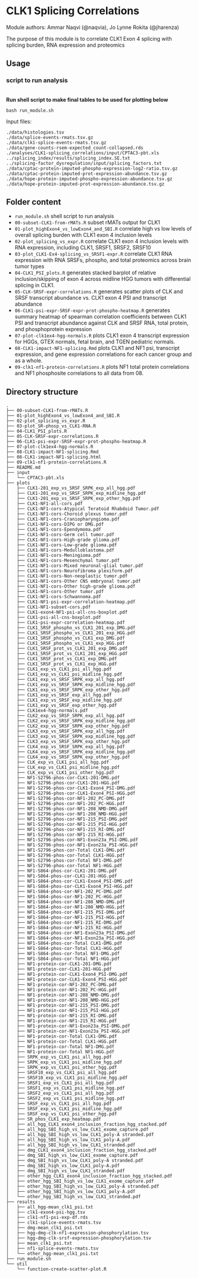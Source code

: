 # CLK1 Splicing Correlations

Module authors: Ammar Naqvi (@naqvia), Jo Lynne Rokita (@jharenza)

The purpose of this module is to correlate CLK1 Exon 4 splicing with splicing
burden, RNA expression and proteomics

## Usage
### script to run analysis
<br>**Run shell script to make final tables to be used for plotting below**
```
bash run_module.sh
```
Input files:
```
./data/histologies.tsv
./data/splice-events-rmats.tsv.gz
./data/clk1-splice-events-rmats.tsv.gz
./data/gene-counts-rsem-expected_count-collapsed.rds
./analyses/CLK1-splicing_correlations/input/CPTAC3-pbt.xls
../splicing_index/results/splicing_index.SE.txt
../splicing-factor_dysregulation/input/splicing_factors.txt
./data/cptac-protein-imputed-phospho-expression-log2-ratio.tsv.gz
./data/cptac-protein-imputed-prot-expression-abundance.tsv.gz
./data/hope-protein-imputed-phospho-expression-abundance.tsv.gz
./data/hope-protein-imputed-prot-expression-abundance.tsv.gz
```

## Folder content
* `run_module.sh` shell script to run analysis
* `00-subset-CLK1-from-rMATs.R` subset rMATs output for CLK1
* `01-plot_highExon4_vs_lowExon4_and_SBI.R` correlate high vs low levels of overall splicing burden with CLK1 exon 4 inclusion levels
* `02-plot_splicing_vs_expr.R` correlate CLK1 exon 4 inclusion levels with RNA expression, including CLK1, SRSF1, SRSF2, SRSF10
* `03-plot_CLK1-Ex4-splicing_vs_SRSF1-expr.R` correlate CLK1 RNA expression with RNA SRSFs, phospho, and total proteomics across brain tumor types
* `04-CLK1_PSI_plots.R` generates stacked barplot of relative inclusion/skipping of exon 4 across midline HGG tumors with differential splicing in CLK1.
* `05-CLK-SRSF-expr-correlations.R` generates scatter plots of CLK and SRSF transcript abundance vs. CLK1 exon 4 PSI and transcript abundance
* `06-CLK1-psi-expr-SRSF-expr-prot-phospho-heatmap.R` generates summary heatmap of spearman correlation coefficients between CLK1 PSI and transcript abundance against CLK and SRSF RNA, total protein, and phosphoprotein expression
* `07-plot-clk1ex4-hgg-normals.R` plots CLK1 exon 4 transcript expression for HGGs, GTEX normals, fetal brain, and TGEN pediatric normals.
* `08-CLK1-impact-NF1-splicing.Rmd` plots CLK1 and NF1 psi, transcript expression, and gene expression correlations for each cancer group and as a whole.
* `09-clk1-nf1-protein-correlations.R` plots NF1 total protein correlations and NF1 phosphosite correlations to all data from 08.

## Directory structure
```
.
├── 00-subset-CLK1-from-rMATs.R
├── 01-plot_highExon4_vs_lowExon4_and_SBI.R
├── 02-plot_splicing_vs_expr.R
├── 03-plot_SR-phosp_vs_CLK1-RNA.R
├── 04-CLK1_PSI_plots.R
├── 05-CLK-SRSF-expr-correlations.R
├── 06-CLK1-psi-expr-SRSF-expr-prot-phospho-heatmap.R
├── 07-plot-clk1ex4-hgg-normals.R
├── 08-CLK1-impact-NF1-splicing.Rmd
├── 08-CLK1-impact-NF1-splicing.html
├── 09-clk1-nf1-protein-correlations.R
├── README.md
├── input
│   └── CPTAC3-pbt.xls
├── plots
│   ├── CLK1-201_exp_vs_SRSF_SRPK_exp_all_hgg.pdf
│   ├── CLK1-201_exp_vs_SRSF_SRPK_exp_midline_hgg.pdf
│   ├── CLK1-201_exp_vs_SRSF_SRPK_exp_other_hgg.pdf
│   ├── CLK1-NF1-all-cors.pdf
│   ├── CLK1-NF1-cors-Atypical Teratoid Rhabdoid Tumor.pdf
│   ├── CLK1-NF1-cors-Choroid plexus tumor.pdf
│   ├── CLK1-NF1-cors-Craniopharyngioma.pdf
│   ├── CLK1-NF1-cors-DIPG or DMG.pdf
│   ├── CLK1-NF1-cors-Ependymoma.pdf
│   ├── CLK1-NF1-cors-Germ cell tumor.pdf
│   ├── CLK1-NF1-cors-High-grade glioma.pdf
│   ├── CLK1-NF1-cors-Low-grade glioma.pdf
│   ├── CLK1-NF1-cors-Medulloblastoma.pdf
│   ├── CLK1-NF1-cors-Meningioma.pdf
│   ├── CLK1-NF1-cors-Mesenchymal tumor.pdf
│   ├── CLK1-NF1-cors-Mixed neuronal-glial tumor.pdf
│   ├── CLK1-NF1-cors-Neurofibroma plexiform.pdf
│   ├── CLK1-NF1-cors-Non-neoplastic tumor.pdf
│   ├── CLK1-NF1-cors-Other CNS embryonal tumor.pdf
│   ├── CLK1-NF1-cors-Other high-grade glioma.pdf
│   ├── CLK1-NF1-cors-Other tumor.pdf
│   ├── CLK1-NF1-cors-Schwannoma.pdf
│   ├── CLK1-NF1-psi-expr-correlation-heatmap.pdf
│   ├── CLK1-NF1-subset-cors.pdf
│   ├── CLK1-exon4-NF1-psi-all-cns-boxplot.pdf
│   ├── CLK1-psi-all-cns-boxplot.pdf
│   ├── CLK1-psi-expr-correlation-heatmap.pdf
│   ├── CLK1_SRSF_phospho_vs_CLK1_201_exp_DMG.pdf
│   ├── CLK1_SRSF_phospho_vs_CLK1_201_exp_HGG.pdf
│   ├── CLK1_SRSF_phospho_vs_CLK1_exp_DMG.pdf
│   ├── CLK1_SRSF_phospho_vs_CLK1_exp_HGG.pdf
│   ├── CLK1_SRSF_prot_vs_CLK1_201_exp_DMG.pdf
│   ├── CLK1_SRSF_prot_vs_CLK1_201_exp_HGG.pdf
│   ├── CLK1_SRSF_prot_vs_CLK1_exp_DMG.pdf
│   ├── CLK1_SRSF_prot_vs_CLK1_exp_HGG.pdf
│   ├── CLK1_exp_vs_CLK1_psi_all_hgg.pdf
│   ├── CLK1_exp_vs_CLK1_psi_midline_hgg.pdf
│   ├── CLK1_exp_vs_SRSF_SRPK_exp_all_hgg.pdf
│   ├── CLK1_exp_vs_SRSF_SRPK_exp_midline_hgg.pdf
│   ├── CLK1_exp_vs_SRSF_SRPK_exp_other_hgg.pdf
│   ├── CLK1_exp_vs_SRSF_exp_all_hgg.pdf
│   ├── CLK1_exp_vs_SRSF_exp_midline_hgg.pdf
│   ├── CLK1_exp_vs_SRSF_exp_other_hgg.pdf
│   ├── CLK1ex4-hgg-normals.pdf
│   ├── CLK2_exp_vs_SRSF_SRPK_exp_all_hgg.pdf
│   ├── CLK2_exp_vs_SRSF_SRPK_exp_midline_hgg.pdf
│   ├── CLK2_exp_vs_SRSF_SRPK_exp_other_hgg.pdf
│   ├── CLK3_exp_vs_SRSF_SRPK_exp_all_hgg.pdf
│   ├── CLK3_exp_vs_SRSF_SRPK_exp_midline_hgg.pdf
│   ├── CLK3_exp_vs_SRSF_SRPK_exp_other_hgg.pdf
│   ├── CLK4_exp_vs_SRSF_SRPK_exp_all_hgg.pdf
│   ├── CLK4_exp_vs_SRSF_SRPK_exp_midline_hgg.pdf
│   ├── CLK4_exp_vs_SRSF_SRPK_exp_other_hgg.pdf
│   ├── CLK_exp_vs_CLK1_psi_all_hgg.pdf
│   ├── CLK_exp_vs_CLK1_psi_midline_hgg.pdf
│   ├── CLK_exp_vs_CLK1_psi_other_hgg.pdf
│   ├── NF1-S2796-phos-cor-CLK1-201-DMG.pdf
│   ├── NF1-S2796-phos-cor-CLK1-201-HGG.pdf
│   ├── NF1-S2796-phos-cor-CLK1-Exon4_PSI-DMG.pdf
│   ├── NF1-S2796-phos-cor-CLK1-Exon4_PSI-HGG.pdf
│   ├── NF1-S2796-phos-cor-NF1-202_PC-DMG.pdf
│   ├── NF1-S2796-phos-cor-NF1-202_PC-HGG.pdf
│   ├── NF1-S2796-phos-cor-NF1-208_NMD-DMG.pdf
│   ├── NF1-S2796-phos-cor-NF1-208_NMD-HGG.pdf
│   ├── NF1-S2796-phos-cor-NF1-215_PSI-DMG.pdf
│   ├── NF1-S2796-phos-cor-NF1-215_PSI-HGG.pdf
│   ├── NF1-S2796-phos-cor-NF1-215_RI-DMG.pdf
│   ├── NF1-S2796-phos-cor-NF1-215_RI-HGG.pdf
│   ├── NF1-S2796-phos-cor-NF1-Exon23a_PSI-DMG.pdf
│   ├── NF1-S2796-phos-cor-NF1-Exon23a_PSI-HGG.pdf
│   ├── NF1-S2796-phos-cor-Total CLK1-DMG.pdf
│   ├── NF1-S2796-phos-cor-Total CLK1-HGG.pdf
│   ├── NF1-S2796-phos-cor-Total NF1-DMG.pdf
│   ├── NF1-S2796-phos-cor-Total NF1-HGG.pdf
│   ├── NF1-S864-phos-cor-CLK1-201-DMG.pdf
│   ├── NF1-S864-phos-cor-CLK1-201-HGG.pdf
│   ├── NF1-S864-phos-cor-CLK1-Exon4_PSI-DMG.pdf
│   ├── NF1-S864-phos-cor-CLK1-Exon4_PSI-HGG.pdf
│   ├── NF1-S864-phos-cor-NF1-202_PC-DMG.pdf
│   ├── NF1-S864-phos-cor-NF1-202_PC-HGG.pdf
│   ├── NF1-S864-phos-cor-NF1-208_NMD-DMG.pdf
│   ├── NF1-S864-phos-cor-NF1-208_NMD-HGG.pdf
│   ├── NF1-S864-phos-cor-NF1-215_PSI-DMG.pdf
│   ├── NF1-S864-phos-cor-NF1-215_PSI-HGG.pdf
│   ├── NF1-S864-phos-cor-NF1-215_RI-DMG.pdf
│   ├── NF1-S864-phos-cor-NF1-215_RI-HGG.pdf
│   ├── NF1-S864-phos-cor-NF1-Exon23a_PSI-DMG.pdf
│   ├── NF1-S864-phos-cor-NF1-Exon23a_PSI-HGG.pdf
│   ├── NF1-S864-phos-cor-Total CLK1-DMG.pdf
│   ├── NF1-S864-phos-cor-Total CLK1-HGG.pdf
│   ├── NF1-S864-phos-cor-Total NF1-DMG.pdf
│   ├── NF1-S864-phos-cor-Total NF1-HGG.pdf
│   ├── NF1-protein-cor-CLK1-201-DMG.pdf
│   ├── NF1-protein-cor-CLK1-201-HGG.pdf
│   ├── NF1-protein-cor-CLK1-Exon4_PSI-DMG.pdf
│   ├── NF1-protein-cor-CLK1-Exon4_PSI-HGG.pdf
│   ├── NF1-protein-cor-NF1-202_PC-DMG.pdf
│   ├── NF1-protein-cor-NF1-202_PC-HGG.pdf
│   ├── NF1-protein-cor-NF1-208_NMD-DMG.pdf
│   ├── NF1-protein-cor-NF1-208_NMD-HGG.pdf
│   ├── NF1-protein-cor-NF1-215_PSI-DMG.pdf
│   ├── NF1-protein-cor-NF1-215_PSI-HGG.pdf
│   ├── NF1-protein-cor-NF1-215_RI-DMG.pdf
│   ├── NF1-protein-cor-NF1-215_RI-HGG.pdf
│   ├── NF1-protein-cor-NF1-Exon23a_PSI-DMG.pdf
│   ├── NF1-protein-cor-NF1-Exon23a_PSI-HGG.pdf
│   ├── NF1-protein-cor-Total CLK1-DMG.pdf
│   ├── NF1-protein-cor-Total CLK1-HGG.pdf
│   ├── NF1-protein-cor-Total NF1-DMG.pdf
│   ├── NF1-protein-cor-Total NF1-HGG.pdf
│   ├── SRPK_exp_vs_CLK1_psi_all_hgg.pdf
│   ├── SRPK_exp_vs_CLK1_psi_midline_hgg.pdf
│   ├── SRPK_exp_vs_CLK1_psi_other_hgg.pdf
│   ├── SRSF10_exp_vs_CLK1_psi_all_hgg.pdf
│   ├── SRSF10_exp_vs_CLK1_psi_midline_hgg.pdf
│   ├── SRSF1_exp_vs_CLK1_psi_all_hgg.pdf
│   ├── SRSF1_exp_vs_CLK1_psi_midline_hgg.pdf
│   ├── SRSF2_exp_vs_CLK1_psi_all_hgg.pdf
│   ├── SRSF2_exp_vs_CLK1_psi_midline_hgg.pdf
│   ├── SRSF_exp_vs_CLK1_psi_all_hgg.pdf
│   ├── SRSF_exp_vs_CLK1_psi_midline_hgg.pdf
│   ├── SRSF_exp_vs_CLK1_psi_other_hgg.pdf
│   ├── SR_phos_CLK1_exp_heatmap.pdf
│   ├── all_hgg_CLK1_exon4_inclusion_fraction_hgg_stacked.pdf
│   ├── all_hgg_SBI_high_vs_low_CLK1_exome_capture.pdf
│   ├── all_hgg_SBI_high_vs_low_CLK1_poly-A stranded.pdf
│   ├── all_hgg_SBI_high_vs_low_CLK1_poly-A.pdf
│   ├── all_hgg_SBI_high_vs_low_CLK1_stranded.pdf
│   ├── dmg_CLK1_exon4_inclusion_fraction_hgg_stacked.pdf
│   ├── dmg_SBI_high_vs_low_CLK1_exome_capture.pdf
│   ├── dmg_SBI_high_vs_low_CLK1_poly-A stranded.pdf
│   ├── dmg_SBI_high_vs_low_CLK1_poly-A.pdf
│   ├── dmg_SBI_high_vs_low_CLK1_stranded.pdf
│   ├── other_hgg_CLK1_exon4_inclusion_fraction_hgg_stacked.pdf
│   ├── other_hgg_SBI_high_vs_low_CLK1_exome_capture.pdf
│   ├── other_hgg_SBI_high_vs_low_CLK1_poly-A stranded.pdf
│   ├── other_hgg_SBI_high_vs_low_CLK1_poly-A.pdf
│   └── other_hgg_SBI_high_vs_low_CLK1_stranded.pdf
├── results
│   ├── all_hgg-mean_clk1_psi.txt
│   ├── clk1-exon4-psi-hgg.tsv
│   ├── clk1-nf1-psi-exp-df.rds
│   ├── clk1-splice-events-rmats.tsv
│   ├── dmg-mean_clk1_psi.txt
│   ├── hgg-dmg-clk-nf1-expression-phosphorylation.tsv
│   ├── hgg-dmg-clk-srsf-expression-phosphorylation.tsv
│   ├── mean_clk1_psi.txt
│   ├── nf1-splice-events-rmats.tsv
│   └── other_hgg-mean_clk1_psi.txt
├── run_module.sh
└── util
    └── function-create-scatter-plot.R
```